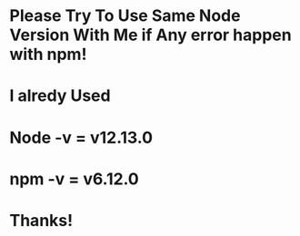# Please Try To Use Same Node Version With Me if Any error happen with npm!

# I alredy Used

# Node -v = v12.13.0

# npm -v = v6.12.0

# Thanks!

